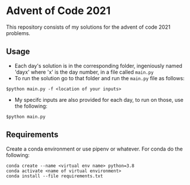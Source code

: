 # Advent of Code 2021
This repository consists of my solutions for the advent of code 2021 problems.

## Usage

- Each day's solution is in the corresponding folder, ingeniously named 'dayx' where 'x' is the day number, in a file called `main.py`
- To run the solution go to that folder and run the `main.py` file as follows:

```
$python main.py -f <location of your inputs>
```

- My specifc inputs are also provided for each day, to run on those, use the following:

```
$python main.py
```

## Requirements
Create a conda environment or use pipenv or whatever. For conda do the following:
```
conda create --name <virtual env name> python=3.8
conda activate <name of virtual environment>
conda install --file requirements.txt
```